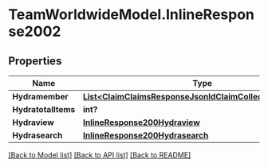 # TeamWorldwideModel.InlineResponse2002
## Properties

Name | Type | Description | Notes
------------ | ------------- | ------------- | -------------
**Hydramember** | [**List&lt;ClaimClaimsResponseJsonldClaimCollectionReadRead&gt;**](ClaimClaimsResponseJsonldClaimCollectionReadRead.md) |  | 
**HydratotalItems** | **int?** |  | [optional] 
**Hydraview** | [**InlineResponse200Hydraview**](InlineResponse200Hydraview.md) |  | [optional] 
**Hydrasearch** | [**InlineResponse200Hydrasearch**](InlineResponse200Hydrasearch.md) |  | [optional] 

[[Back to Model list]](../README.md#documentation-for-models) [[Back to API list]](../README.md#documentation-for-api-endpoints) [[Back to README]](../README.md)

